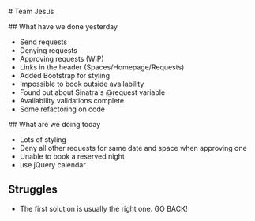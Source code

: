# Team Jesus

## What have we done yesterday
* Send requests
* Denying requests
* Approving requests (WIP)
* Links in the header (Spaces/Homepage/Requests)
* Added Bootstrap for styling
* Impossible to book outside availability
* Found out about Sinatra's @request variable
* Availability validations complete
* Some refactoring on code

## What are we doing today
* Lots of styling
* Deny all other requests for same date and space when approving one
* Unable to book a reserved night
* use jQuery calendar

## Struggles
* The first solution is usually the right one. GO BACK!
